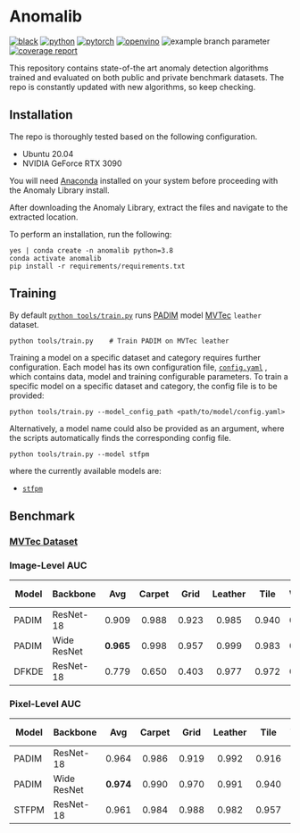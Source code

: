 # Anomalib
[![black](https://img.shields.io/badge/code%20style-black-000000.svg)]()
[![python](https://img.shields.io/badge/python-3.6%2B-green)]()
[![pytorch](https://img.shields.io/badge/pytorch-1.7.1%2B-orange)]()
[![openvino](https://img.shields.io/badge/openvino-2021.4-purple)]()
![example branch parameter](https://github.com/openvinotoolkit/anomalib/actions/workflows/tox.yml/badge.svg?branch=development)
[![coverage report](https://gitlab-icv.inn.intel.com/algo_rnd_team/anomaly/badges/development/coverage.svg)](https://gitlab-icv.inn.intel.com/algo_rnd_team/anomaly/-/commits/development)


This repository contains state-of-the art anomaly detection algorithms trained and evaluated on both public and private
benchmark datasets. The repo is constantly updated with new algorithms, so keep checking.

## Installation
The repo is thoroughly tested based on the following configuration.
*  Ubuntu 20.04
*  NVIDIA GeForce RTX 3090

You will need [Anaconda](https://www.anaconda.com/products/individual) installed on your system before proceeding with the Anomaly Library install.

After downloading the Anomaly Library, extract the files and navigate to the extracted location.

To perform an installation, run the following:
```
yes | conda create -n anomalib python=3.8
conda activate anomalib
pip install -r requirements/requirements.txt
```

## Training

By default [`python tools/train.py`](https://gitlab-icv.inn.intel.com/algo_rnd_team/anomaly/-/blob/development/train.py)
runs [PADIM](https://arxiv.org/abs/2011.08785) model [MVTec](https://www.mvtec.com/company/research/datasets/mvtec-ad) `leather` dataset.
```
python tools/train.py    # Train PADIM on MVTec leather
```

Training a model on a specific dataset and category requires further configuration. Each model has its own configuration
file, [`config.yaml`](https://gitlab-icv.inn.intel.com/algo_rnd_team/anomaly/-/blob/development/stfpm/anomalib/models/stfpm/config.yaml)
, which contains data, model and training configurable parameters. To train a specific model on a specific dataset and
category, the config file is to be provided:
```
python tools/train.py --model_config_path <path/to/model/config.yaml>
```

Alternatively, a model name could also be provided as an argument, where the scripts automatically finds the corresponding config file.
```
python tools/train.py --model stfpm
```
where the currently available models are:
*  [`stfpm`](https://gitlab-icv.inn.intel.com/algo_rnd_team/anomaly/tree/samet/stfpm/anomalib/models/stfpm)



## Benchmark

### [MVTec Dataset](https://www.mvtec.com/company/research/datasets/mvtec-ad)

### Image-Level AUC
| Model | Backbone    |    Avg    | Carpet | Grid  | Leather | Tile  | Wood  | Bottle | Cable | Capsule | Hazelnut | Metal Nut | Pill  | Screw | Toothbrush | Transistor | Zipper |
| ----- | ----------- | :-------: | :----: | :---: | :-----: | :---: | :---: | :----: | :---: | :-----: | :------: | :-------: | :---: | :---: | :--------: | :--------: | :----: |
| PADIM | ResNet-18   |   0.909   | 0.988  | 0.923 |  0.985  | 0.940 | 0.984 | 0.994  | 0.871 |  0.874  |  0.796   |   0.974   | 0.872 | 0.779 |   0.939    |   0.954    | 0.761  |
| PADIM | Wide ResNet | **0.965** | 0.998  | 0.957 |  0.999  | 0.983 | 0.993 | 0.999  | 0.898 |  0.907  |    -     |   0.992   | 0.951 |   -   |   0.981    |   0.973    | 0.909  |
| DFKDE | ResNet-18   |   0.779   | 0.650  | 0.403 |  0.977  | 0.972 | 0.954 | 0.940  | 0.749 |  0.766  |  0.806   |   0.623   | 0.672 | 0.677 |   0.797    |   0.813    | 0.879  |

### Pixel-Level AUC
| Model | Backbone    |    Avg    | Carpet | Grid  | Leather | Tile  | Wood  | Bottle | Cable | Capsule | Hazelnut | Metal Nut | Pill  | Screw | Toothbrush | Transistor | Zipper |
| ----- | ----------- | :-------: | :----: | :---: | :-----: | :---: | :---: | :----: | :---: | :-----: | :------: | :-------: | :---: | :---: | :--------: | :--------: | :----: |
| PADIM | ResNet-18   |   0.964   | 0.986  | 0.919 |  0.992  | 0.916 | 0.937 | 0.980  | 0.957 |  0.980  |  0.972   |   0.957   | 0.951 | 0.973 |   0.986    |   0.968    | 0.980  |
| PADIM | Wide ResNet | **0.974** | 0.990  | 0.970 |  0.991  | 0.940 | 0.954 | 0.982  | 0.963 |  0.985  |    -     |   0.974   | 0.961 |   -   |   0.988    |   0.973    | 0.986  |
| STFPM | ResNet-18   |   0.961   | 0.984  | 0.988 |  0.982  | 0.957 | 0.940 | 0.981  | 0.940 |  0.974  |  0.983   |   0.968   | 0.973 | 0.983 |   0.984    |   0.800    | 0.983  |
